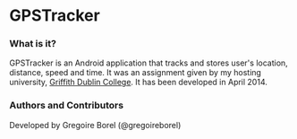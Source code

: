 GPSTracker
==========

### What is it?
GPSTracker is an Android application that tracks and stores user's location, distance, speed and time. It was an assignment given by my hosting university, [Griffith Dublin College](http://www.griffith.ie/). It has been developed in April 2014.

### Authors and Contributors
Developed by Gregoire Borel (@gregoireborel)

